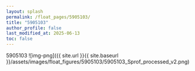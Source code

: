 ```yaml
---
layout: splash
permalink: /float_pages/5905103/
title: "5905103"
author_profile: false
last_modified_at: 2025-06-13
toc: false
---
```

 
5905103
![img-png]({{ site.url }}{{ site.baseurl }}/assets/images/float_figures/5905103/5905103_Sprof_processed_v2.png)